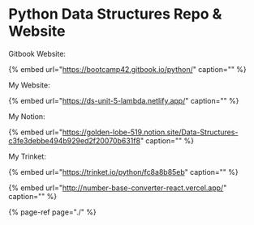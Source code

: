 # Python Data Structures Repo & Website

Gitbook Website:

{% embed url="https://bootcamp42.gitbook.io/python/" caption="" %}

My Website:

{% embed url="https://ds-unit-5-lambda.netlify.app/" caption="" %}

My Notion:

{% embed url="https://golden-lobe-519.notion.site/Data-Structures-c3fe3debbe494b929ed2f20070b631f8" caption="" %}

My Trinket:

{% embed url="https://trinket.io/python/fc8a8b85eb" caption="" %}

{% embed url="http://number-base-converter-react.vercel.app/" caption="" %}

{% page-ref page="./" %}
